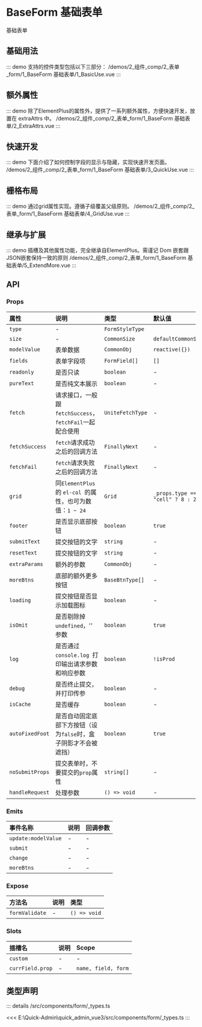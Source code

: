 # BaseForm 基础表单

基础表单


## 基础用法
::: demo 支持的控件类型包括以下三部分：
/demos/2_组件_comp/2_表单_form/1_BaseForm 基础表单/1_BasicUse.vue
:::


## 额外属性
::: demo 除了ElementPlus的属性外，提供了一系列额外属性，方便快速开发，放置在 extraAttrs 中。
/demos/2_组件_comp/2_表单_form/1_BaseForm 基础表单/2_ExtraAttrs.vue
:::


## 快速开发
::: demo 下面介绍了如何控制字段的显示与隐藏，实现快速开发页面。
/demos/2_组件_comp/2_表单_form/1_BaseForm 基础表单/3_QuickUse.vue
:::


## 栅格布局
::: demo 通过grid属性实现。遵循子级覆盖父级原则。
/demos/2_组件_comp/2_表单_form/1_BaseForm 基础表单/4_GridUse.vue
:::


## 继承与扩展
::: demo 插槽及其他属性功能，完全继承自ElementPlus。需谨记 Dom 嵌套跟JSON嵌套保持一致的原则
/demos/2_组件_comp/2_表单_form/1_BaseForm 基础表单/5_ExtendMore.vue
:::



## API 
### Props

|属性|说明|类型|默认值|
|:---|:---|:---|:---|
|`type`|-|`FormStyleType`||
|`size`|-|`CommonSize`|`defaultCommonSize`|
|`modelValue`|表单数据|`CommonObj`|`reactive({})`|
|`fields`|表单字段项|`FormField[]`|`[]`|
|`readonly`|是否只读|`boolean`|-|
|`pureText`|是否纯文本展示|`boolean`|-|
|`fetch`|请求接口，一般跟`fetchSuccess`，`fetchFail`一起配合使用|`UniteFetchType`|-|
|`fetchSuccess`|`fetch`请求成功之后的回调方法|`FinallyNext`|-|
|`fetchFail`|`fetch`请求失败之后的回调方法|`FinallyNext`|-|
|`grid`|同`ElementPlus `的 `el-col `的属性，也可为数值：`1 ~ 24`|`Grid`|`_props.type === "cell" ? 8 : 24`|
|`footer`|是否显示底部按钮|`boolean`|`true`|
|`submitText`|提交按钮的文字|`string`|-|
|`resetText`|提交按钮的文字|`string`|-|
|`extraParams`|额外的参数|`CommonObj`|-|
|`moreBtns`|底部的额外更多按钮|`BaseBtnType[]`|-|
|`loading`|提交按钮是否显示加载图标|`boolean`|-|
|`isOmit`|是否剔除掉 `undefined`，'' 参数|`boolean`|`true`|
|`log`|是否通过 `console.log `打印输出请求参数和响应参数|`boolean`|`!isProd`|
|`debug`|是否终止提交，并打印传参|`boolean`|-|
|`isCache`|是否缓存|`boolean`|-|
|`autoFixedFoot`|是否自动固定底部下方按钮（设为`false`时，盒子阴影才不会被遮挡）|`boolean`|`true`|
|`noSubmitProps`|提交表单时，不要提交的`prop`属性|`string[]`|-|
|`handleRequest`|处理参数|`() => void`|-|

### Emits

|事件名称|说明|回调参数|
|:---|:---|:---|
|`update:modelValue`|-|-|
|`submit`|-|-|
|`change`|-|-|
|`moreBtns`|-|-|

### Expose

|方法名|说明|类型|
|:---|:---|:---|
|`formValidate`|-|`() => void`|

### Slots

|插槽名|说明|Scope|
|:---|:---|:---|
|`custom`|-|-|
|`currField.prop`|-|`name, field, form`|



## 类型声明
::: details
/src/components/form/_types.ts

<<< E:\Quick-Admin\quick_admin_vue3/src/components/form/_types.ts
:::  


